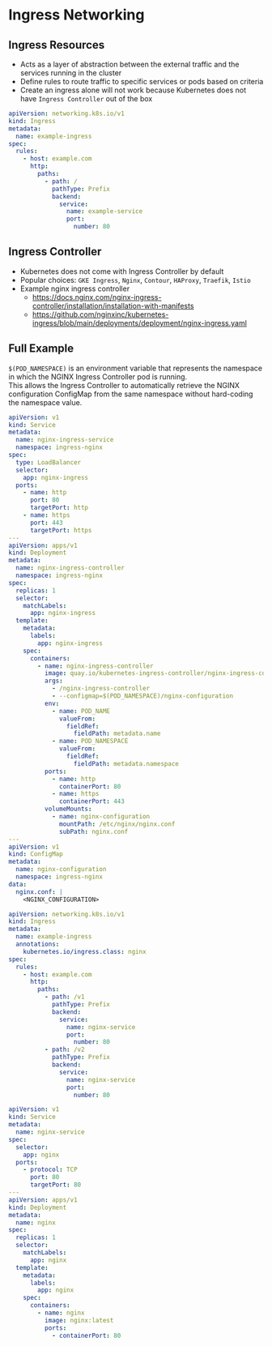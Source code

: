 # Ingress Networking

## Ingress Resources

*  Acts as a layer of abstraction between the external traffic and the services running in the cluster
*  Define rules to route traffic to specific services or pods based on criteria
*  Create an ingress alone will not work because Kubernetes does not have `Ingress Controller` out of the box

```yaml
apiVersion: networking.k8s.io/v1
kind: Ingress
metadata:
  name: example-ingress
spec:
  rules:
    - host: example.com
      http:
        paths:
          - path: /
            pathType: Prefix
            backend:
              service:
                name: example-service
                port:
                  number: 80
```

## Ingress Controller

* Kubernetes does not come with Ingress Controller by default
* Popular choices: `GKE Ingress`, `Nginx`, `Contour`, `HAProxy`, `Traefik`, `Istio`
* Example nginx ingress controller
  * https://docs.nginx.com/nginx-ingress-controller/installation/installation-with-manifests
  * https://github.com/nginxinc/kubernetes-ingress/blob/main/deployments/deployment/nginx-ingress.yaml

## Full Example

`$(POD_NAMESPACE)` is an environment variable that represents the namespace in which the NGINX Ingress Controller pod is running.\
This allows the Ingress Controller to automatically retrieve the NGINX configuration ConfigMap from the same namespace without hard-coding the namespace value.

```yaml
apiVersion: v1
kind: Service
metadata:
  name: nginx-ingress-service
  namespace: ingress-nginx
spec:
  type: LoadBalancer
  selector:
    app: nginx-ingress
  ports:
    - name: http
      port: 80
      targetPort: http
    - name: https
      port: 443
      targetPort: https
---
apiVersion: apps/v1
kind: Deployment
metadata:
  name: nginx-ingress-controller
  namespace: ingress-nginx
spec:
  replicas: 1
  selector:
    matchLabels:
      app: nginx-ingress
  template:
    metadata:
      labels:
        app: nginx-ingress
    spec:
      containers:
        - name: nginx-ingress-controller
          image: quay.io/kubernetes-ingress-controller/nginx-ingress-controller:0.27.1
          args:
            - /nginx-ingress-controller
            - --configmap=$(POD_NAMESPACE)/nginx-configuration
          env:
            - name: POD_NAME
              valueFrom:
                fieldRef:
                  fieldPath: metadata.name
            - name: POD_NAMESPACE
              valueFrom:
                fieldRef:
                  fieldPath: metadata.namespace
          ports:
            - name: http
              containerPort: 80
            - name: https
              containerPort: 443
          volumeMounts:
            - name: nginx-configuration
              mountPath: /etc/nginx/nginx.conf
              subPath: nginx.conf
---
apiVersion: v1
kind: ConfigMap
metadata:
  name: nginx-configuration
  namespace: ingress-nginx
data:
  nginx.conf: |
    <NGINX_CONFIGURATION>
```

```yaml
apiVersion: networking.k8s.io/v1
kind: Ingress
metadata:
  name: example-ingress
  annotations:
    kubernetes.io/ingress.class: nginx
spec:
  rules:
    - host: example.com
      http:
        paths:
          - path: /v1
            pathType: Prefix
            backend:
              service:
                name: nginx-service
                port:
                  number: 80
          - path: /v2
            pathType: Prefix
            backend:
              service:
                name: nginx-service
                port:
                  number: 80
```

```yaml
apiVersion: v1
kind: Service
metadata:
  name: nginx-service
spec:
  selector:
    app: nginx
  ports:
    - protocol: TCP
      port: 80
      targetPort: 80
---
apiVersion: apps/v1
kind: Deployment
metadata:
  name: nginx
spec:
  replicas: 1
  selector:
    matchLabels:
      app: nginx
  template:
    metadata:
      labels:
        app: nginx
    spec:
      containers:
        - name: nginx
          image: nginx:latest
          ports:
            - containerPort: 80
```
